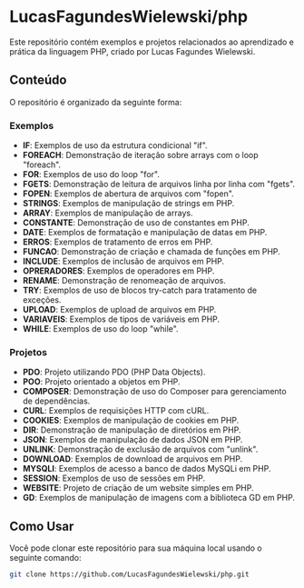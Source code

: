 # LucasFagundesWielewski/php

Este repositório contém exemplos e projetos relacionados ao aprendizado e prática da linguagem PHP, criado por Lucas Fagundes Wielewski.

## Conteúdo

O repositório é organizado da seguinte forma:

### Exemplos

- **IF**: Exemplos de uso da estrutura condicional "if".
- **FOREACH**: Demonstração de iteração sobre arrays com o loop "foreach".
- **FOR**: Exemplos de uso do loop "for".
- **FGETS**: Demonstração de leitura de arquivos linha por linha com "fgets".
- **FOPEN**: Exemplos de abertura de arquivos com "fopen".
- **STRINGS**: Exemplos de manipulação de strings em PHP.
- **ARRAY**: Exemplos de manipulação de arrays.
- **CONSTANTE**: Demonstração de uso de constantes em PHP.
- **DATE**: Exemplos de formatação e manipulação de datas em PHP.
- **ERROS**: Exemplos de tratamento de erros em PHP.
- **FUNCAO**: Demonstração de criação e chamada de funções em PHP.
- **INCLUDE**: Exemplos de inclusão de arquivos em PHP.
- **OPRERADORES**: Exemplos de operadores em PHP.
- **RENAME**: Demonstração de renomeação de arquivos.
- **TRY**: Exemplos de uso de blocos try-catch para tratamento de exceções.
- **UPLOAD**: Exemplos de upload de arquivos em PHP.
- **VARIAVEIS**: Exemplos de tipos de variáveis em PHP.
- **WHILE**: Exemplos de uso do loop "while".

### Projetos

- **PDO**: Projeto utilizando PDO (PHP Data Objects).
- **POO**: Projeto orientado a objetos em PHP.
- **COMPOSER**: Demonstração de uso do Composer para gerenciamento de dependências.
- **CURL**: Exemplos de requisições HTTP com cURL.
- **COOKIES**: Exemplos de manipulação de cookies em PHP.
- **DIR**: Demonstração de manipulação de diretórios em PHP.
- **JSON**: Exemplos de manipulação de dados JSON em PHP.
- **UNLINK**: Demonstração de exclusão de arquivos com "unlink".
- **DOWNLOAD**: Exemplos de download de arquivos em PHP.
- **MYSQLI**: Exemplos de acesso a banco de dados MySQLi em PHP.
- **SESSION**: Exemplos de uso de sessões em PHP.
- **WEBSITE**: Projeto de criação de um website simples em PHP.
- **GD**: Exemplos de manipulação de imagens com a biblioteca GD em PHP.

## Como Usar

Você pode clonar este repositório para sua máquina local usando o seguinte comando:

```bash
git clone https://github.com/LucasFagundesWielewski/php.git

